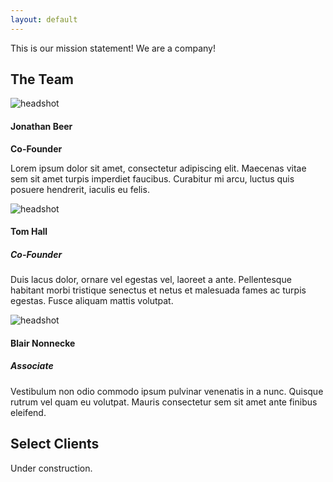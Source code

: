 ```yaml
---
layout: default
---
```

This is our mission statement! We are a company!

## The Team
<div class="media">
  <div class="media-left">
    <img class="media-object img-thumbnail" src="http://vignette3.wikia.nocookie.net/adventuretimewithfinnandjake/images/e/e4/At_100x100_iconjake.jpg/revision/latest?cb=20100502232308" alt="headshot" />
  </div>
  <div class="media-body">
    <h4 class="media-heading">Jonathan Beer</h4>
    <strong>Co-Founder</strong>
    <p>
      Lorem ipsum dolor sit amet, consectetur adipiscing elit. Maecenas vitae sem sit amet turpis imperdiet faucibus. Curabitur mi 
      arcu, luctus quis posuere hendrerit, iaculis eu felis.
    </p>
  </div>
</div>
<div class="media">
  <div class="media-left media-middle">
    <img class="media-object" src="{{ site.baseurl }}/images/placeholder.png" alt="headshot" />
  </div>
  <div class="media-body">
    <h4 class="media-heading">Tom Hall</h4>
    <h5>Co-Founder</h5>
    <p>
      Duis lacus dolor, ornare vel egestas vel, laoreet a ante. Pellentesque habitant morbi tristique senectus et netus et malesuada 
      fames ac turpis egestas. Fusce aliquam mattis volutpat.
    </p>
  </div>
</div>
<div class="media">
  <div class="media-left media-middle">
    <img class="media-object" src="{{ site.baseurl }}/images/placeholder.png" alt="headshot" />
  </div>
  <div class="media-body">
    <h4 class="media-heading">Blair Nonnecke</h4>
    <h5>Associate</h5>
    <p>
      Vestibulum non odio commodo ipsum pulvinar venenatis in a nunc. Quisque rutrum vel quam eu volutpat. Mauris consectetur sem sit 
      amet ante finibus eleifend.
    </p>
  </div>
</div>

## Select Clients
Under construction.

